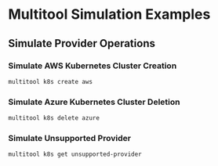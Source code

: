 # Multitool Simulation Examples

## Simulate Provider Operations

### Simulate AWS Kubernetes Cluster Creation
```bash
multitool k8s create aws
```

### Simulate Azure Kubernetes Cluster Deletion
```bash
multitool k8s delete azure
```

### Simulate Unsupported Provider
```bash
multitool k8s get unsupported-provider
```

